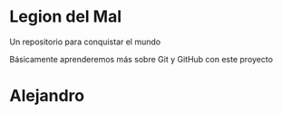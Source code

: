 # Legion del Mal
Un repositorio para conquistar el mundo

Básicamente aprenderemos más sobre Git y GitHub con este proyecto


# Alejandro
